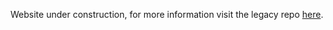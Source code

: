 Website under construction, for more information visit the legacy repo [here](https://github.com/skateman/purr).
